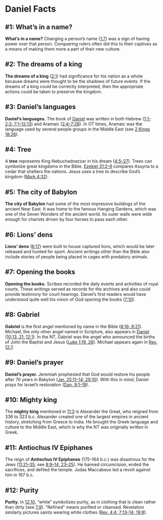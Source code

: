 # Daniel Facts

## #1: What’s in a name?
**What’s in a name?** Changing a person’s name ([1:7](https://www.esv.org/Daniel+1%3A7/)) was a sign of having power over that person. Conquering rulers often did this to their captives as a means of making them more a part of their new culture.


## #2: The dreams of a king
**The dreams of a king** ([2:1](https://www.esv.org/Daniel+2%3A1/)) had significance for his nation as a whole because dreams were thought to be the shadows of future events. If the dreams of a king could be correctly interpreted, then the appropriate actions could be taken to preserve the kingdom.


## #3: Daniel’s languages
**Daniel’s languages.** The book of [Daniel](https://www.esv.org/Daniel+1%3A1%E2%80%9312%3A13/) was written in both Hebrew ([1:1–2:3; 7:1–12:13](https://www.esv.org/Daniel+1%3A1%E2%80%932%3A3%2C+7%3A1%E2%80%9312%3A13/)) and Aramaic ([2:4–7:28](https://www.esv.org/Daniel+2%3A4%E2%80%937%3A28/)). In OT times, Aramaic was the language used by several people groups in the Middle East (see [2 Kings 18:26](https://www.esv.org/2+Kings+18%3A26/)).


## #4: Tree
A **tree** represents King Nebuchadnezzar in his dream ([4:5–27](https://www.esv.org/Daniel+4%3A5%E2%80%9327/)). Trees can symbolize great kingdoms in the Bible. [Ezekiel 31:2–9](https://www.esv.org/Ezekiel+31%3A2%E2%80%939/) compares Assyria to a cedar that shelters the nations. Jesus uses a tree to describe God’s kingdom ([Mark 4:32](https://www.esv.org/Mark+4%3A32/)).


## #5: The city of Babylon
**The city of Babylon** had some of the most impressive buildings of the ancient Near East. It was home to the famous Hanging Gardens, which was one of the Seven Wonders of the ancient world. Its outer walls were wide enough for chariots driven by four horses to pass each other.


## #6: Lions’ dens
**Lions’ dens** ([6:17](https://www.esv.org/Daniel+6%3A17/)) were built to house captured lions, which would be later released and hunted for sport. Ancient writings other than the Bible also include stories of people being placed in cages with predatory animals.


## #7: Opening the books
**Opening the books.** Scribes recorded the daily events and activities of royal courts. These writings served as records for the archives and also could provide testimony for court hearings. Daniel’s first readers would have understood quite well his vision of God opening the books ([7:10](https://www.esv.org/Daniel+7%3A10/)).


## #8: Gabriel
**Gabriel** is the first angel mentioned by name in the Bible ([8:16; 9:21](https://www.esv.org/Daniel+8%3A16%2C+9%3A21/)). Michael, the only other angel named in Scripture, also appears in [Daniel](https://www.esv.org/Daniel+1%3A1%E2%80%9312%3A13/) ([10:13, 21; 12:1](https://www.esv.org/Daniel+10%3A13%2C+10%3A21%2C+12%3A1/)). In the NT, Gabriel was the angel who announced the births of John the Baptist and Jesus ([Luke 1:19, 26](https://www.esv.org/Luke+1%3A19%2C+1%3A26/)). Michael appears again in [Rev. 12:7](https://www.esv.org/Revelation+12%3A7/).


## #9: Daniel’s prayer
**Daniel’s prayer.** Jeremiah prophesied that God would restore his people after 70 years in Babylon ([Jer. 25:11–14; 29:10](https://www.esv.org/Jeremiah+25%3A11%E2%80%9314%2C+29%3A10/)). With this in mind, Daniel prays for Israel’s restoration ([Dan. 9:1–19](https://www.esv.org/Daniel+9%3A1%E2%80%9319/)).


## #10: Mighty king
The **mighty king** mentioned in [11:3](https://www.esv.org/Daniel+11%3A3/) is Alexander the Great, who reigned from 336 to 323 b.c. Alexander created one of the largest empires in ancient history, stretching from Greece to India. He brought the Greek language and culture to the Middle East, which is why the NT was originally written in Greek.


## #11: Antiochus IV Epiphanes
The reign of **Antiochus IV Epiphanes** (175–164 b.c.) was disastrous for the Jews ([11:21–35](https://www.esv.org/Daniel+11%3A21%E2%80%9335/); see [8:9–14, 23–25](https://www.esv.org/Daniel+8%3A9%E2%80%9314%2C+8%3A23%E2%80%9325/)). He banned circumcision, ended the sacrifices, and defiled the temple. Judas Maccabeus led a revolt against him in 167 b.c.


## #12: Purity
**Purity.** In [12:10](https://www.esv.org/Daniel+12%3A10/), “white” symbolizes purity, as in clothing that is clean rather than dirty (see [7:9](https://www.esv.org/Daniel+7%3A9/)). “Refined” means purified or cleansed. Revelation similarly pictures saints wearing white clothes ([Rev. 4:4; 7:13–14; 19:8](https://www.esv.org/Revelation+4%3A4%2C+7%3A13%E2%80%9314%2C+19%3A8/)). 

